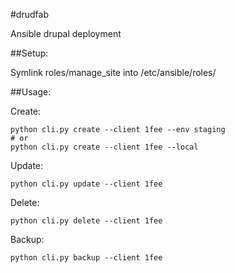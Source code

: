 #drudfab

Ansible drupal deployment

##Setup:

Symlink roles/manage_site into /etc/ansible/roles/

##Usage:

Create:

```
python cli.py create --client 1fee --env staging
# or
python cli.py create --client 1fee --local
```

Update:

```
python cli.py update --client 1fee
```

Delete:

```
python cli.py delete --client 1fee
```

Backup:

```
python cli.py backup --client 1fee
```